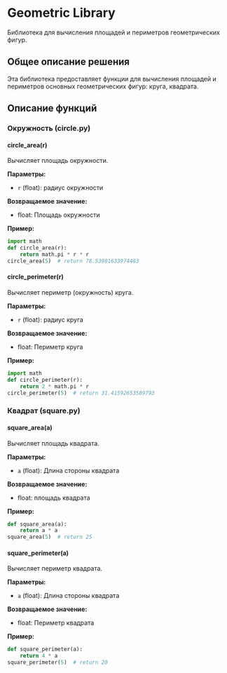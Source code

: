 # Geometric Library
Библиотека для вычисления площадей и периметров геометрических фигур.

## Общее описание решения
Эта библиотека предоставляет функции для вычисления площадей и периметров основных геометрических фигур: круга, квадрата.

## Описание функций

### Окружность (circle.py)

#### circle_area(r)
Вычисляет площадь окружности.

**Параметры:**
- `r` (float): радиус окружности

**Возвращаемое значение:**
- float: Площадь окружности

**Пример:**
```python
import math
def circle_area(r):
    return math.pi * r * r
circle_area(5)  # return 78.53981633974483
```

#### circle_perimeter(r)
Вычисляет периметр (окружность) круга.

**Параметры:**
- `r` (float): радиус круга

**Возвращаемое значение:**
- float: Периметр круга

**Пример:**
```python
import math
def circle_perimeter(r):
    return 2 * math.pi * r
circle_perimeter(5)  # return 31.41592653589793
```

### Квадрат (square.py)

#### square_area(a)
Вычисляет площадь квадрата.

**Параметры:**
- `a` (float): Длина стороны квадрата

**Возвращаемое значение:**
- float: площадь квадрата

**Пример:**
```python
def square_area(a):
    return a * a
square_area(5)  # return 25
```

#### square_perimeter(a)
Вычисляет периметр квадрата.

**Параметры:**
- `a` (float): Длина стороны квадрата

**Возвращаемое значение:**
- float: Периметр квадрата

**Пример:**
```python
def square_perimeter(a):
    return 4 * a
square_perimeter(5)  # return 20
```
